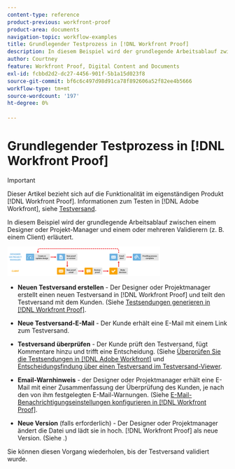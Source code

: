 ```yaml
---
content-type: reference
product-previous: workfront-proof
product-area: documents
navigation-topic: workflow-examples
title: Grundlegender Testprozess in [!DNL Workfront Proof]
description: In diesem Beispiel wird der grundlegende Arbeitsablauf zwischen einem Designer oder Projekt-Manager und einem oder mehreren Validierern (z. B. einem Client) erläutert.
author: Courtney
feature: Workfront Proof, Digital Content and Documents
exl-id: fcbbd2d2-dc27-4456-901f-5b1a15d023f8
source-git-commit: bf6c6c497d98d91ca78f892606a52f82ee4b5666
workflow-type: tm+mt
source-wordcount: '197'
ht-degree: 0%

---
```


# Grundlegender Testprozess in [!DNL Workfront Proof]

>[!IMPORTANT]
>
>Dieser Artikel bezieht sich auf die Funktionalität im eigenständigen Produkt [!DNL Workfront Proof]. Informationen zum Testen in [!DNL Adobe Workfront], siehe [Testversand](../../../review-and-approve-work/proofing/proofing.md).

In diesem Beispiel wird der grundlegende Arbeitsablauf zwischen einem Designer oder Projekt-Manager und einem oder mehreren Validierern (z. B. einem Client) erläutert.

![basic_workflow.png](assets/basic-workflow-350x67.png)

* **Neuen Testversand erstellen** - Der Designer oder Projektmanager erstellt einen neuen Testversand in [!DNL Workfront Proof] und teilt den Testversand mit dem Kunden. (Siehe [Testsendungen generieren in [!DNL Workfront Proof]](../../../workfront-proof/wp-work-proofsfiles/create-proofs-and-files/generate-proofs.md).

* **Neue Testversand-E-Mail** - Der Kunde erhält eine E-Mail mit einem Link zum Testversand.

* **Testversand überprüfen** - Der Kunde prüft den Testversand, fügt Kommentare hinzu und trifft eine Entscheidung. (Siehe [Überprüfen Sie die Testsendungen in [!DNL Adobe Workfront]](../../../review-and-approve-work/proofing/reviewing-proofs-within-workfront/review-proofs-in-wf.md) und [Entscheidungsfindung über einen Testversand im Testversand-Viewer](../../../review-and-approve-work/proofing/reviewing-proofs-within-workfront/make-a-decision-on-a-proof/make-decisions-on-proof.md).

* **Email-Warnhinweis** - der Designer oder Projektmanager erhält eine E-Mail mit einer Zusammenfassung der Überprüfung des Kunden, je nach den von ihm festgelegten E-Mail-Warnungen. (Siehe [E-Mail-Benachrichtigungseinstellungen konfigurieren in [!DNL Workfront Proof]](../../../workfront-proof/wp-emailsntfctns/email-alerts/config-email-notification-settings-wp.md).

* **Neue Version** (falls erforderlich) - Der Designer oder Projektmanager ändert die Datei und lädt sie in hoch. [!DNL Workfront Proof] als neue Version. (Siehe .)

Sie können diesen Vorgang wiederholen, bis der Testversand validiert wurde.
